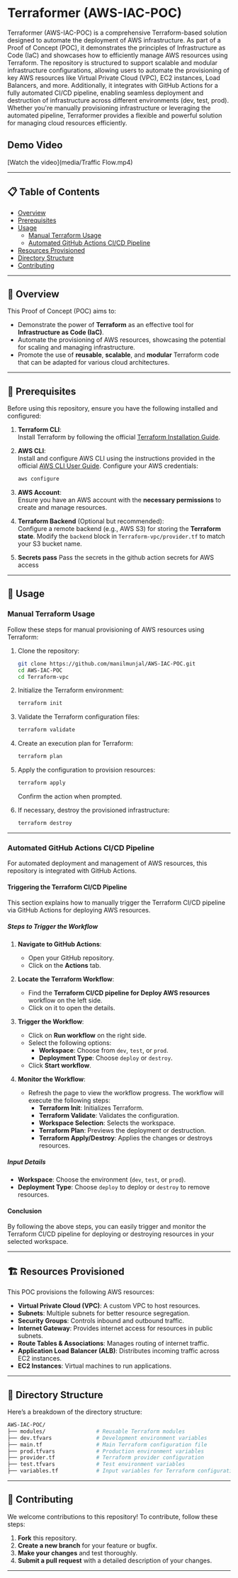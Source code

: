 # Terraformer (AWS-IAC-POC)

Terraformer (AWS-IAC-POC) is a comprehensive Terraform-based solution designed to automate the deployment of AWS infrastructure. As part of a Proof of Concept (POC), it demonstrates the principles of Infrastructure as Code (IaC) and showcases how to efficiently manage AWS resources using Terraform. The repository is structured to support scalable and modular infrastructure configurations, allowing users to automate the provisioning of key AWS resources like Virtual Private Cloud (VPC), EC2 instances, Load Balancers, and more. Additionally, it integrates with GitHub Actions for a fully automated CI/CD pipeline, enabling seamless deployment and destruction of infrastructure across different environments (dev, test, prod). Whether you're manually provisioning infrastructure or leveraging the automated pipeline, Terraformer provides a flexible and powerful solution for managing cloud resources efficiently.


## Demo Video
[Watch the video](media/Traffic Flow.mp4)

---

## 📋 Table of Contents

- [Overview](#-overview)
- [Prerequisites](#-prerequisites)
- [Usage](#-usage)
  - [Manual Terraform Usage](#manual-terraform-usage)
  - [Automated GitHub Actions CI/CD Pipeline](#automated-github-actions-cicd-pipeline)
- [Resources Provisioned](#%EF%B8%8F-resources-provisioned)
- [Directory Structure](#-directory-structure)
- [Contributing](#-contributing)

---

## 📖 Overview

This Proof of Concept (POC) aims to:

- Demonstrate the power of **Terraform** as an effective tool for **Infrastructure as Code (IaC)**.
- Automate the provisioning of AWS resources, showcasing the potential for scaling and managing infrastructure.
- Promote the use of **reusable**, **scalable**, and **modular** Terraform code that can be adapted for various cloud architectures.

---

## 🔧 Prerequisites

Before using this repository, ensure you have the following installed and configured:

1. **Terraform CLI**:  
   Install Terraform by following the official [Terraform Installation Guide](https://developer.hashicorp.com/terraform/tutorials/aws-get-started/install-cli).
   
2. **AWS CLI**:  
   Install and configure AWS CLI using the instructions provided in the official [AWS CLI User Guide](https://aws.amazon.com/cli/).
   Configure your AWS credentials:
   ```bash
   aws configure

3. **AWS Account**:  
   Ensure you have an AWS account with the **necessary permissions** to create and manage resources.

4. **Terraform Backend** (Optional but recommended):  
   Configure a remote backend (e.g., AWS S3) for storing the **Terraform state**. Modify the `backend` block in `Terraform-vpc/provider.tf` to match your S3 bucket name.

5. **Secrets pass**
    Pass the secrets in the github action secrets for AWS access

---

## 🚀 Usage

### Manual Terraform Usage

Follow these steps for manual provisioning of AWS resources using Terraform:

1. Clone the repository:

   ```bash
   git clone https://github.com/manilmunjal/AWS-IAC-POC.git
   cd AWS-IAC-POC
   cd Terraform-vpc
   ```

2. Initialize the Terraform environment:

   ```bash
   terraform init
   ```

3. Validate the Terraform configuration files:

   ```bash
   terraform validate
   ```

4. Create an execution plan for Terraform:

   ```bash
   terraform plan
   ```

5. Apply the configuration to provision resources:

   ```bash
   terraform apply
   ```

   Confirm the action when prompted.

6. If necessary, destroy the provisioned infrastructure:

   ```bash
   terraform destroy
   ```

---

### Automated GitHub Actions CI/CD Pipeline

For automated deployment and management of AWS resources, this repository is integrated with GitHub Actions.

#### Triggering the Terraform CI/CD Pipeline

This section explains how to manually trigger the Terraform CI/CD pipeline via GitHub Actions for deploying AWS resources.

##### **Steps to Trigger the Workflow**

1. **Navigate to GitHub Actions**:
   - Open your GitHub repository.
   - Click on the **Actions** tab.

2. **Locate the Terraform Workflow**:
   - Find the **Terraform CI/CD pipeline for Deploy AWS resources** workflow on the left side.
   - Click on it to open the details.

3. **Trigger the Workflow**:
   - Click on **Run workflow** on the right side.
   - Select the following options:
     - **Workspace**: Choose from `dev`, `test`, or `prod`.
     - **Deployment Type**: Choose `deploy` or `destroy`.
   - Click **Start workflow**.

4. **Monitor the Workflow**:
   - Refresh the page to view the workflow progress. The workflow will execute the following steps:
     - **Terraform Init**: Initializes Terraform.
     - **Terraform Validate**: Validates the configuration.
     - **Workspace Selection**: Selects the workspace.
     - **Terraform Plan**: Previews the deployment or destruction.
     - **Terraform Apply/Destroy**: Applies the changes or destroys resources.

##### **Input Details**

- **Workspace**: Choose the environment (`dev`, `test`, or `prod`).
- **Deployment Type**: Choose `deploy` to deploy or `destroy` to remove resources.

#### **Conclusion**

By following the above steps, you can easily trigger and monitor the Terraform CI/CD pipeline for deploying or destroying resources in your selected workspace.

---

## 🏗️ Resources Provisioned

This POC provisions the following AWS resources:

- **Virtual Private Cloud (VPC)**: A custom VPC to host resources.
- **Subnets**: Multiple subnets for better resource segregation.
- **Security Groups**: Controls inbound and outbound traffic.
- **Internet Gateway**: Provides internet access for resources in public subnets.
- **Route Tables & Associations**: Manages routing of internet traffic.
- **Application Load Balancer (ALB)**: Distributes incoming traffic across EC2 instances.
- **EC2 Instances**: Virtual machines to run applications.

---

## 📂 Directory Structure

Here’s a breakdown of the directory structure:

```bash
AWS-IAC-POC/
├── modules/                # Reusable Terraform modules
├── dev.tfvars              # Development environment variables
├── main.tf                 # Main Terraform configuration file
├── prod.tfvars             # Production environment variables
├── provider.tf             # Terraform provider configuration
├── test.tfvars             # Test environment variables
├── variables.tf            # Input variables for Terraform configurations
```

---

## 🤝 Contributing

We welcome contributions to this repository! To contribute, follow these steps:

1. **Fork** this repository.
2. **Create a new branch** for your feature or bugfix.
3. **Make your changes** and test thoroughly.
4. **Submit a pull request** with a detailed description of your changes.

---

